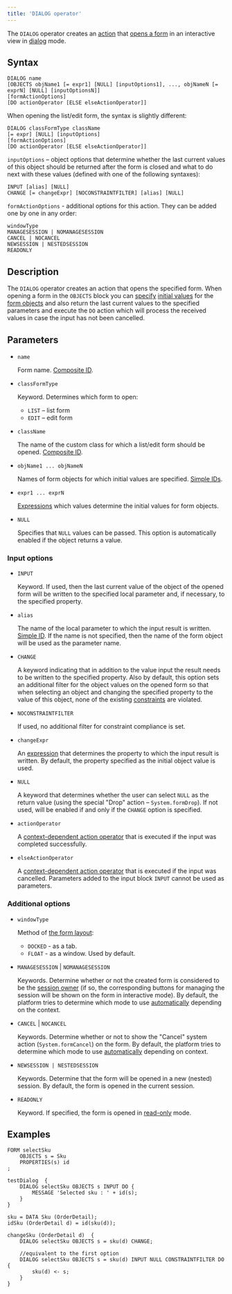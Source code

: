 ```yaml
---
title: 'DIALOG operator'
---
```


The `DIALOG` operator creates an [action](Actions.md) that [opens a form](In_an_interactive_view_SHOW_DIALOG.md) in an interactive view in [dialog](In_an_interactive_view_SHOW_DIALOG.md#dialog) mode. 

## Syntax

```
DIALOG name
[OBJECTS objName1 [= expr1] [NULL] [inputOptions1], ..., objNameN [= exprN] [NULL] [inputOptionsN]]
[formActionOptions]
[DO actionOperator [ELSE elseActionOperator]]
```

When opening the list/edit form, the syntax is slightly different:

```
DIALOG classFormType className
[= expr] [NULL] [inputOptions]
[formActionOptions]
[DO actionOperator [ELSE elseActionOperator]]
```

`inputOptions` – object options that determine whether the last current values of this object should be returned after the form is closed and what to do next with these values (defined with one of the following syntaxes):

```
INPUT [alias] [NULL]
CHANGE [= changeExpr] [NOCONSTRAINTFILTER] [alias] [NULL]
```

`formActionOptions` - additional options for this action. They can be added one by one in any order:

```
windowType
MANAGESESSION | NOMANAGESESSION
CANCEL | NOCANCEL
NEWSESSION | NESTEDSESSION
READONLY
```

## Description

The `DIALOG` operator creates an action that opens the specified form. When opening a form in the `OBJECTS` block you can [specify](Open_form.md#params) [initial values](Value_input.md#initial) for the [form objects](Form_structure.md) and also return the last current values to the specified parameters and execute the `DO` action which will process the received values in case the input has not been cancelled.

## Parameters

- `name`

    Form name. [Composite ID](IDs.md#cid).

- `classFormType`

    Keyword. Determines which form to open:

    - `LIST` – list form
    - `EDIT` – edit form

- `className`

    The name of the custom class for which a list/edit form should be opened. [Composite ID](IDs.md#cid).

- `objName1 ... objNameN`

    Names of form objects for which initial values are specified. [Simple IDs](IDs.md#id).

- `expr1 ... exprN`

    [Expressions](Expression.md) which values determine the initial values for form objects.

- `NULL`

    Specifies that `NULL` values can be passed. This option is automatically enabled if the object returns a value.

### Input options

- `INPUT`

    Keyword. If used, then the last current value of the object of the opened form will be written to the specified local parameter and, if necessary, to the specified property.

- `alias`

    The name of the local parameter to which the input result is written. [Simple ID](IDs.md#id). If the name is not specified, then the name of the form object will be used as the parameter name.

- `CHANGE`

    A keyword indicating that in addition to the value input the result needs to be written to the specified property. Also by default, this option sets an additional filter for the object values on the opened form so that when selecting an object and changing the specified property to the value of this object, none of the existing [constraints](Constraints.md) are violated. 

- `NOCONSTRAINTFILTER`

    If used, no additional filter for constraint compliance is set.

- `changeExpr`

    An [expression](Expression.md) that determines the property to which the input result is written. By default, the property specified as the initial object value is used.

- `NULL`

    A keyword that determines whether the user can select `NULL` as the return value (using the special "Drop" action – `System.formDrop`). If not used, will be enabled if and only if the `CHANGE` option is specified.

- `actionOperator`

    A [context-dependent action operator](Action_operators.md#contextdependent) that is executed if the input was completed successfully.

- `elseActionOperator`

    A [context-dependent action operator](Action_operators.md#contextdependent) that is executed if the input was cancelled. Parameters added to the input block `INPUT` cannot be used as parameters.

### Additional options

- `windowType`

    Method of [the form layout](In_an_interactive_view_SHOW_DIALOG.md#location):

    - `DOCKED` - as a tab.
    - `FLOAT` - as a window. Used by default.

- `MANAGESESSION` | `NOMANAGESESSION`

    Keywords. Determine whether or not the created form is considered to be the [session owner](Interactive_view.md#owner) (if so, the corresponding buttons for managing the session will be shown on the form in interactive mode). By default, the platform tries to determine which mode to use [automatically](Interactive_view.md#sysactions) depending on the context.

- `CANCEL` | `NOCANCEL`

    Keywords. Determine whether or not to show the "Cancel" system action (`System.formCancel`) on the form. By default, the platform tries to determine which mode to use [automatically](Interactive_view.md#sysactions) depending on context.

- `NEWSESSION | NESTEDSESSION`

    Keywords. Determine that the form will be opened in a new (nested) session. By default, the form is opened in the current session.

- `READONLY`

    Keyword. If specified, the form is opened in [read-only](In_an_interactive_view_SHOW_DIALOG.md#extra) mode.

## Examples

```lsf
FORM selectSku
    OBJECTS s = Sku
    PROPERTIES(s) id
;

testDialog  {
    DIALOG selectSku OBJECTS s INPUT DO {
        MESSAGE 'Selected sku : ' + id(s);
    }
}

sku = DATA Sku (OrderDetail);
idSku (OrderDetail d) = id(sku(d));

changeSku (OrderDetail d)  {
    DIALOG selectSku OBJECTS s = sku(d) CHANGE;

    //equivalent to the first option
    DIALOG selectSku OBJECTS s = sku(d) INPUT NULL CONSTRAINTFILTER DO {
        sku(d) <- s;
    }
}
```
